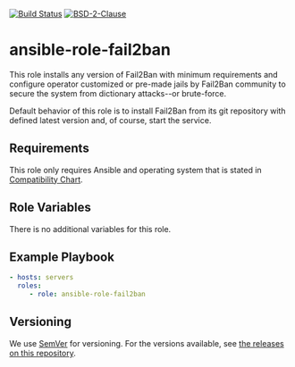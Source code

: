 [![Build Status][build-status-badge]][build-system]
[![BSD-2-Clause][bsd-2-badge]](LICENSE)

# ansible-role-fail2ban

This role installs any version of Fail2Ban with minimum requirements and
configure operator customized or pre-made jails by Fail2Ban community to secure
the system from dictionary attacks--or brute-force.

Default behavior of this role is to install Fail2Ban from its git repository
with defined latest version and, of course, start the service.

## Requirements

This role only requires Ansible and operating system that is stated in
[Compatibility Chart][compatibility-chart].

## Role Variables

There is no additional variables for this role.

## Example Playbook

```yaml
- hosts: servers
  roles:
     - role: ansible-role-fail2ban
```

## Versioning

We use [SemVer][semver] for versioning. For the versions available, see [the releases on this repository][project-releases].

[build-system]: https://travis-ci.org/BerkhanBerkdemir/ansible-role-fail2ban
[build-status-badge]: https://travis-ci.org/BerkhanBerkdemir/ansible-role-fail2ban.svg?branch=master
[bsd-2-badge]: https://img.shields.io/badge/license-BSD--2--Clause-green
[compatibility-chart]: https://github.com/BerkhanBerkdemir/ansible-role-fail2ban/wiki/Compatibility-Chart
[semver]: https://semver.org
[project-releases]: https://github.com/BerkhanBerkdemir/ansible-role-fail2ban/releases

